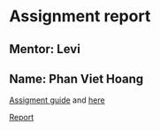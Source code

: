 # Assignment report
## Mentor: Levi
## Name: Phan Viet Hoang

[Assigment guide](https://github.com/KingLeo2000/Cinnamon_AI_Bootcamp2020/blob/master/Neural%20Machine%20Translation%20with%20Sequence%20toSequence%20and%20Attention/Neural_Machine_Translation_with_Seq2Seq.pdf) and [here](https://github.com/KingLeo2000/Cinnamon_AI_Bootcamp2020/blob/master/Neural%20Machine%20Translation%20with%20Sequence%20toSequence%20and%20Attention/Improving_NMT_with_Attention_and_Beam_Search.pdf)

[Report](https://github.com/KingLeo2000/Cinnamon_AI_Bootcamp2020/blob/master/Neural%20Machine%20Translation%20with%20Sequence%20toSequence%20and%20Attention/report.pdf)
